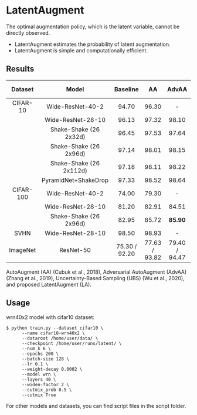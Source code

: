 # LatentAugment

The optimal augmentation policy, which is the latent variable, cannot be directly observed.
- LatentAugment estimates the probability of latent augmentation. 
- LatentAugment is simple and computationally efficient.

## Results
|  Dataset  |          Model          |    Baseline   |       AA      |     AdvAA     |  UBS  |       LA  (proposed)     |
|:---------:|:-----------------------:|:-------------:|:-------------:|:-------------:|:-----:|:-------------:|
|  CIFAR-10 |     Wide-ResNet-40-2    |     94.70     |     96.30     |       -       |   -   |  <b>97.27</b>  |
|           |    Wide-ResNet-28-10    |     96.13     |     97.32     |     98.10     | 97.89 |   <b>98.25</b>  |
|           |  Shake-Shake (26 2x32d) |     96.45     |     97.53     |     97.64     |   -   |   <b> 97.68</b>   |
|           |  Shake-Shake (26 2x96d) |     97.14     |     98.01     |     98.15     | 98.27 |   <b>98.42</b>   |
|           | Shake-Shake (26 2x112d) |     97.18     |     98.11     |     98.22     |   -   |   <b>98.44</b>   |
|           |   PyramidNet+ShakeDrop  |     97.33     |     98.52     |     98.64     | 98.66 |   <b>98.72</b>   |
| CIFAR-100 |     Wide-ResNet-40-2    |     74.00     |     79.30     |       -       |   -   |   <b>80.90</b>   |
|           |    Wide-ResNet-28-10    |     81.20     |     82.91     |     84.51     | 84.54 |   <b>84.98</b>   |
|           |  Shake-Shake (26 2x96d) |     82.95     |     85.72     |     <b>85.90</b>     |   -   |   85.88  |
|    SVHN   |    Wide-ResNet-28-10    |     98.50     |     98.93     |       -       |   -   |     <b>98.99 </b>     |
|  ImageNet |        ResNet-50        | 75.30 / 92.20 | 77.63 / 93.82 | 79.40 / 94.47 |   -   | <b>80.08 / 94.95</b>  |

 AutoAugment (AA) (Cubuk et al., 2018), Adversarial AutoAugment (AdvAA) (Zhang et al., 2019), Uncertainty-Based Sampling (UBS) (Wu et al., 2020), and proposed LatentAugment (LA). 

## Usage
wrn40x2 model with cifar10 dataset:
```
$ python train.py --dataset cifar10 \
      --name cifar10-wrn40x2 \
      --dataroot /home/user/data/ \
      --checkpoint /home/user/runs/latent/ \
      --num_k 6 \
      --epochs 200 \
      --batch-size 128 \
      --lr 0.1 \
      --weight-decay 0.0002 \
      --model wrn \
      --layers 40 \
      --widen-factor 2 \
      --cutmix_prob 0.5 \
      --cutmix True
```

For other models and datasets, you can find script files in the script folder.
